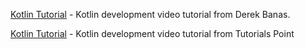 [Kotlin Tutorial](https://www.youtube.com/watch?v=H_oGi8uuDpA) - Kotlin development video tutorial from Derek Banas.

[Kotlin Tutorial](https://www.youtube.com/watch?v=YgQ4ibh5NjI&list=PLWPirh4EWFpEm7dFoZiMUeG1ycKEWOn7i) - Kotlin development video tutorial from Tutorials Point
